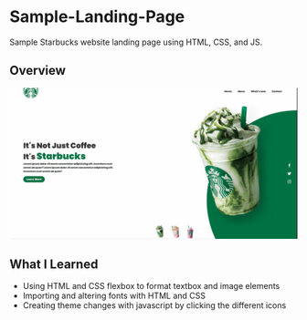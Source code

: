 # Sample-Landing-Page
Sample Starbucks website landing page using HTML, CSS, and JS.

## Overview
![](https://github.com/RTrisler/Sample-Landing-Page/blob/main/images/Animation.gif)
## What I Learned
+ Using HTML and CSS flexbox to format textbox and image elements 
+ Importing and altering fonts with HTML and CSS 
+ Creating theme changes with javascript by clicking the different icons
